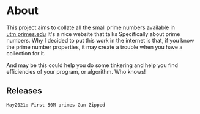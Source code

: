 # About

This project aims to collate all the small prime numbers available in [utm.primes.edu](utm.primes.edu)
It's a nice website that talks Specifically about prime numbers.
Why I decided to put this work in the internet is that, if you know the prime number properties, 
it may create a trouble when you have a collection for it. 

And may be this could help you do some tinkering and help you find efficiencies of your program, or algorithm. Who knows!

## Releases
```text
May2021: First 50M primes Gun Zipped 
```